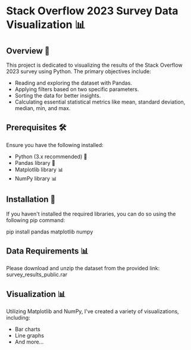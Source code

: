 # Stack Overflow 2023 Survey Data Visualization 📊
## Overview 📝
This project is dedicated to visualizing the results of the Stack Overflow 2023 survey using Python. The primary objectives include:

* Reading and exploring the dataset with Pandas.
* Applying filters based on two specific parameters.
* Sorting the data for better insights.
* Calculating essential statistical metrics like mean, standard deviation, median, min, and max.
## Prerequisites 🛠
Ensure you have the following installed:

* Python (3.x recommended) 🐍
* Pandas library 🐼
* Matplotlib library 📊
* NumPy library 📊
## Installation 🚀
If you haven't installed the required libraries, you can do so using the following pip command:


pip install pandas matplotlib numpy
## Data Requirements 📊
Please download and unzip the dataset from the provided link: survey_results_public.rar

## Visualization 📊
Utilizing Matplotlib and NumPy, I've created a variety of visualizations, including:

* Bar charts
* Line graphs
* And more...
